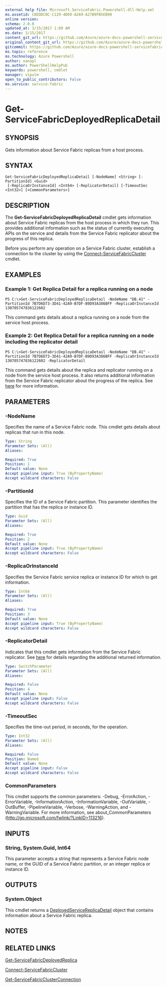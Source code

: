 ```yaml
---
external help file: Microsoft.ServiceFabric.Powershell.dll-Help.xml
ms.assetid: C8EDDC0C-C129-4D69-A269-A27B9FB5EB90
online version: 
schema: 2.0.0
updated_at: 3/15/2017 1:09 AM
ms.date: 3/15/2017
content_git_url: https://github.com/Azure/azure-docs-powershell-servicefabric/blob/master/Service-Fabric-cmdlets/ServiceFabric/vlatest/Get-ServiceFabricDeployedReplicaDetail.md
original_content_git_url: https://github.com/Azure/azure-docs-powershell-servicefabric/blob/master/Service-Fabric-cmdlets/ServiceFabric/vlatest/Get-ServiceFabricDeployedReplicaDetail.md
gitcommit: https://github.com/Azure/azure-docs-powershell-servicefabric/blob/fe48559053688f3d6df883def1f6facac8ec0057/Service-Fabric-cmdlets/ServiceFabric/vlatest/Get-ServiceFabricDeployedReplicaDetail.md
ms.topic: reference
ms.technology: Azure Powershell
author: oanapl
ms.author: PowerShellHelpPub
keywords: powershell, cmdlet
manager: vipulm
open_to_public_contributors: False
ms.service: service-fabric
---
```


# Get-ServiceFabricDeployedReplicaDetail

## SYNOPSIS
Gets information about Service Fabric replicas from a host process.

## SYNTAX

```
Get-ServiceFabricDeployedReplicaDetail [-NodeName] <String> [-PartitionId] <Guid>
 [-ReplicaOrInstanceId] <Int64> [-ReplicatorDetail] [-TimeoutSec <Int32>] [<CommonParameters>]
```

## DESCRIPTION
The **Get-ServiceFabricDeployedReplicaDetail** cmdlet gets information about Service Fabric replicas from the host process in which they run. This provides additional information such as the status of currently executing APIs on the service and details from the Service Fabric replicator about the progress of this replica.

Before you perform any operation on a Service Fabric cluster, establish a connection to the cluster by using the [Connect-ServiceFabricCluster](./Connect-ServiceFabricCluster.md) cmdlet.

## EXAMPLES

### Example 1: Get Replica Detail for a replica running on a node
```
PS C:\>Get-ServiceFabricDeployedReplicaDetail -NodeName "DB.41" -PartitionId 7B7D6D73-3D41-42A9-B7DF-B9D93A386BFF -ReplicaOrInstanceId 130705747836122602
```

This command gets details about a replica running on a node from the service host process. 

### Example 2: Get Replica Detail for a replica running on a node including the replicator detail
```
PS C:\>Get-ServiceFabricDeployedReplicaDetail -NodeName "DB.41" -PartitionId 7B7D6D73-3D41-42A9-B7DF-B9D93A386BFF -ReplicaOrInstanceId 130705747836122602 -ReplicatorDetail
```

This command gets details about the replica and replicator running on a node from the service host process. It also returns additional information from the Service Fabric replicator about the progress of the replica. See [here](https://docs.microsoft.com/dotnet/api/system.fabric.query.replicatorstatus) for more information.

## PARAMETERS

### -NodeName
Specifies the name of a Service Fabric node.
This cmdlet gets details about replicas that run in this node.

```yaml
Type: String
Parameter Sets: (All)
Aliases: 

Required: True
Position: 1
Default value: None
Accept pipeline input: True (ByPropertyName)
Accept wildcard characters: False
```

### -PartitionId
Specifies the ID of a Service Fabric partition.
This parameter identifies the partition that has the replica or instance ID.

```yaml
Type: Guid
Parameter Sets: (All)
Aliases: 

Required: True
Position: 2
Default value: None
Accept pipeline input: True (ByPropertyName)
Accept wildcard characters: False
```

### -ReplicaOrInstanceId
Specifies the Service Fabric service replica or instance ID for which to get information.

```yaml
Type: Int64
Parameter Sets: (All)
Aliases: 

Required: True
Position: 3
Default value: None
Accept pipeline input: True (ByPropertyName)
Accept wildcard characters: False
```

### -ReplicatorDetail
Indicates that this cmdlet gets information from the Service Fabric replicator. See [here](https://docs.microsoft.com/dotnet/api/system.fabric.query.remotereplicatorstatus) for details regarding the additional returned information. 

```yaml
Type: SwitchParameter
Parameter Sets: (All)
Aliases: 

Required: False
Position: 4
Default value: None
Accept pipeline input: False
Accept wildcard characters: False
```

### -TimeoutSec
Specifies the time-out period, in seconds, for the operation.

```yaml
Type: Int32
Parameter Sets: (All)
Aliases: 

Required: False
Position: Named
Default value: None
Accept pipeline input: False
Accept wildcard characters: False
```

### CommonParameters
This cmdlet supports the common parameters: -Debug, -ErrorAction, -ErrorVariable, -InformationAction, -InformationVariable, -OutVariable, -OutBuffer, -PipelineVariable, -Verbose, -WarningAction, and -WarningVariable. For more information, see about_CommonParameters (http://go.microsoft.com/fwlink/?LinkID=113216).

## INPUTS

### String, System.Guid, Int64
This parameter accepts a string that represents a Service Fabric node name, or the GUID of a Service Fabric partition, or an integer replica or instance ID.

## OUTPUTS

### System.Object
This cmdlet returns a [DeployedServiceReplicaDetail](https://docs.microsoft.com/dotnet/api/system.fabric.query.deployedservicereplicadetail) object that contains information about a Service Fabric replica.

## NOTES

## RELATED LINKS

[Get-ServiceFabricDeployedReplica](xref:ServiceFabric/vlatest/Get-ServiceFabricDeployedReplica.md)

[Connect-ServiceFabricCluster](xref:ServiceFabric/vlatest/Connect-ServiceFabricCluster.md)

[Get-ServiceFabricClusterConnection](xref:ServiceFabric/vlatest/Get-ServiceFabricClusterConnection.md)
